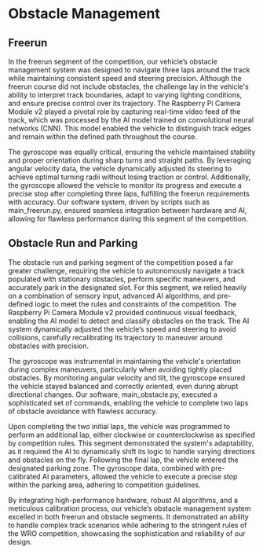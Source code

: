# Obstacle Management

## Freerun 
In the freerun segment of the competition, our vehicle’s obstacle management system was designed to navigate three laps around the track while maintaining consistent speed and steering precision. Although the freerun course did not include obstacles, the challenge lay in the vehicle's ability to interpret track boundaries, adapt to varying lighting conditions, and ensure precise control over its trajectory. The Raspberry Pi Camera Module v2 played a pivotal role by capturing real-time video feed of the track, which was processed by the AI model trained on convolutional neural networks (CNN). This model enabled the vehicle to distinguish track edges and remain within the defined path throughout the course.

The gyroscope was equally critical, ensuring the vehicle maintained stability and proper orientation during sharp turns and straight paths. By leveraging angular velocity data, the vehicle dynamically adjusted its steering to achieve optimal turning radii without losing traction or control. Additionally, the gyroscope allowed the vehicle to monitor its progress and execute a precise stop after completing three laps, fulfilling the freerun requirements with accuracy. Our software system, driven by scripts such as main_freerun.py, ensured seamless integration between hardware and AI, allowing for flawless performance during this segment of the competition.

## Obstacle Run and Parking
The obstacle run and parking segment of the competition posed a far greater challenge, requiring the vehicle to autonomously navigate a track populated with stationary obstacles, perform specific maneuvers, and accurately park in the designated slot. For this segment, we relied heavily on a combination of sensory input, advanced AI algorithms, and pre-defined logic to meet the rules and constraints of the competition. The Raspberry Pi Camera Module v2 provided continuous visual feedback, enabling the AI model to detect and classify obstacles on the track. The AI system dynamically adjusted the vehicle’s speed and steering to avoid collisions, carefully recalibrating its trajectory to maneuver around obstacles with precision.

The gyroscope was instrumental in maintaining the vehicle's orientation during complex maneuvers, particularly when avoiding tightly placed obstacles. By monitoring angular velocity and tilt, the gyroscope ensured the vehicle stayed balanced and correctly oriented, even during abrupt directional changes. Our software, main_obstacle.py, executed a sophisticated set of commands, enabling the vehicle to complete two laps of obstacle avoidance with flawless accuracy.

Upon completing the two initial laps, the vehicle was programmed to perform an additional lap, either clockwise or counterclockwise as specified by competition rules. This segment demonstrated the system's adaptability, as it required the AI to dynamically shift its logic to handle varying directions and obstacles on the fly. Following the final lap, the vehicle entered the designated parking zone. The gyroscope data, combined with pre-calibrated AI parameters, allowed the vehicle to execute a precise stop within the parking area, adhering to competition guidelines.

By integrating high-performance hardware, robust AI algorithms, and a meticulous calibration process, our vehicle’s obstacle management system excelled in both freerun and obstacle segments. It demonstrated an ability to handle complex track scenarios while adhering to the stringent rules of the WRO competition, showcasing the sophistication and reliability of our design.




